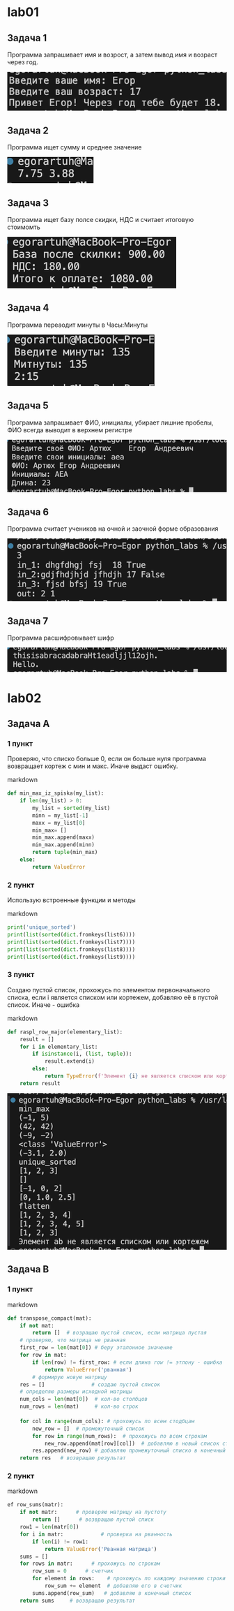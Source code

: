 # lab01

## Задача 1

Программа запрашивает имя и возрост, а затем вывод имя и возраст через год.  

![вывод_задача1](/images/lab01/01.png)

## Задача 2

Программа ищет сумму и среднее значение 

![Вывод_задача2](/images/lab01/02.png)

## Задача 3

Программа ищет базу полсе скидки, НДС и считает итоговую стоимомть 

![Вывод_задача3](/images/lab01/03.png)

## Задача 4

Программа переаодит минуты в Часы:Минуты

![Вывод_задача4](/images/lab01/04.png)

## Задача 5

Программа запрашивает ФИО, инициалы, убирает лишние пробелы, ФИО всегда выводит в верхнем регистре

![Вывод_задача5](/images/lab01/05.png)

## Задача 6

Программа считает учеников на очной и заочной форме образования

![Вывод_задача6](/images/lab01/06.png)

## Задача 7

Программа расшифровывает шифр

![Вывод_задача5](/images/lab01/07.png)


# lab02

## Задача A

### 1 пункт

Проверяю, что списко больше 0, если он больше нуля программа возвращает кортеж с мин и макс. Иначе выдаст ошибку. 

markdown
```python
def min_max_iz_spiska(my_list): 
    if len(my_list) > 0:          
        my_list = sorted(my_list)
        minn = my_list[-1]
        maxx = my_list[0]
        min_max= []
        min_max.append(maxx)
        min_max.append(minn)
        return tuple(min_max)
    else:
        return ValueError
```

### 2 пункт

Использую встроенные функции и методы

markdown
```python
print('unique_sorted')
print(list(sorted(dict.fromkeys(list6))))
print(list(sorted(dict.fromkeys(list7))))
print(list(sorted(dict.fromkeys(list8))))
print(list(sorted(dict.fromkeys(list9))))
```

### 3 пункт 

Создаю пустой список, прохожусь по элементом первоначального списка, если i является списком или кортежем, добавляю её в пустой список. Иначе - ошибка  

markdown
```python
def raspl_row_major(elementary_list):
    result = []
    for i in elementary_list:
        if isinstance(i, (list, tuple)):
            result.extend(i)
        else:
            return TypeError(f'Элемент {i} не является списком или кортежем')
    return result
```

![Вывод_задача1](/images/lab02/01.png)

## Задача B

### 1 пункт

markdown
```python
def transpose_compact(mat):
    if not mat:
        return []  # возращаю пустой список, если матрица пустая
    # проверяю, что матрица не рванная
    first_row = len(mat[0]) # беру эталонное значение 
    for row in mat: 
        if len(row) != first_row: # если длина row != этлону - ошибка 
            return ValueError('рванная')
        # формирую новую матрицу 
    res = []               # создаю пустой список 
    # определяю размеры исходной матрицы 
    num_cols = len(mat[0])  # кол-во столбцов 
    num_rows = len(mat)     # кол-во строк

    for col in range(num_cols): # прохожусь по всем стодбцам 
        new_row = []  # промежуточный список 
        for row in range(num_rows):  # прохожусь по всем строкам 
            new_row.append(mat[row][col])  # добавляю в новый список строки и стобцы 
        res.append(new_row) # добавляю промежуточный списко в конечный 
    return res   # возвращаю результат 
```

### 2 пункт

markdown
```python
ef row_sums(matr):  
    if not matr:      # проверяю матрицу на пустоту 
        return []      # возвращаю пустой списк 
    row1 = len(matr[0])     
    for i in matr:            # проверка на рванность 
        if len(i) != row1:      
            return ValueError('Рванная матрица')
    sums = []              
    for rows in matr:      # прохожусь по строкам 
        row_sum = 0      # счетчик
        for element in rows:    # прохожусь по каждому значению строки 
            row_sum += element  # добавляю его в счетчик 
        sums.append(row_sum)   # добавляю в конечный список 
    return sums     # возвращаю результат 
```